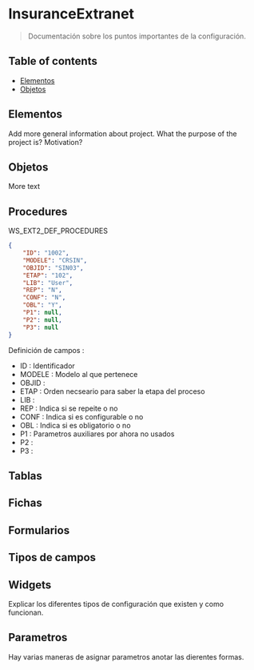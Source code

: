 # InsuranceExtranet

> Documentación sobre los puntos importantes de la configuración.

## Table of contents
* [Elementos](#elementos)
* [Objetos](#objetos)

## Elementos
Add more general information about project. What the purpose of the project is? Motivation?

## Objetos
More text

## Procedures
WS_EXT2_DEF_PROCEDURES

```json
{
    "ID": "1002",
    "MODELE": "CRSIN",
    "OBJID": "SIN03",
    "ETAP": "102",
    "LIB": "User",
    "REP": "N",
    "CONF": "N",
    "OBL": "Y",
    "P1": null,
    "P2": null,
    "P3": null
}
```
Definición de campos : 
- ID : Identificador
- MODELE : Modelo al que pertenece
- OBJID : 
- ETAP : Orden necseario para saber la etapa del proceso
- LIB : 
- REP : Indica si se repeite o no
- CONF : Indica si es configurable o no
- OBL : Indica si es obligatorio o no
- P1 : Parametros auxiliares por ahora no usados
- P2 : 
- P3 : 

## Tablas

## Fichas

## Formularios

## Tipos de campos

## Widgets 
Explicar los diferentes tipos de configuración que existen y como funcionan.

## Parametros
Hay varias maneras de asignar parametros anotar las dierentes formas.
